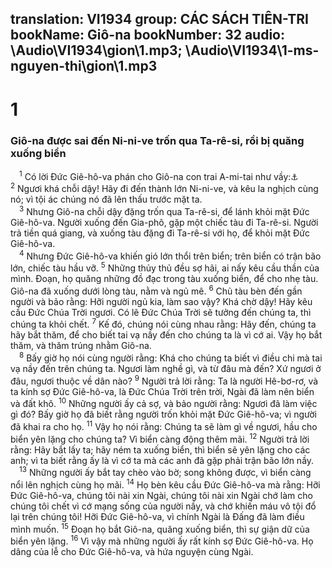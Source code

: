 translation: VI1934
group: CÁC SÁCH TIÊN-TRI
bookName: Giô-na 
bookNumber: 32
audio: \Audio\VI1934\gion\1.mp3; \Audio\VI1934\1-ms-nguyen-thi\gion\1.mp3
-------

<div class="title"><h1>1</h1><h3>Giô-na được sai đến Ni-ni-ve trốn qua Ta-rê-si, rồi bị quăng xuống biển</h3></div>
<span class="verse gion_1_1"> <sup>1</sup> Có lời Đức Giê-hô-va phán cho Giô-na con trai A-mi-tai như vầy:<a data-toggle="tooltip" data-placement="bottom" title="2Vua 14:25">⚓</a></span>
<span class="verse gion_1_2"><sup>2</sup> Ngươi khá chỗi dậy! Hãy đi đến thành lớn Ni-ni-ve, và kêu la nghịch cùng nó; vì tội ác chúng nó đã lên thấu trước mặt ta. <br/></span>
<span class="verse gion_1_3"> <sup>3</sup> Nhưng Giô-na chỗi dậy đặng trốn qua Ta-rê-si, để lánh khỏi mặt Đức Giê-hô-va. Người xuống đến Gia-phô, gặp một chiếc tàu đi Ta-rê-si. Người trả tiền quá giang, và xuống tàu đặng đi Ta-rê-si với họ, để khỏi mặt Đức Giê-hô-va. <br/></span>
<span class="verse gion_1_4"> <sup>4</sup> Nhưng Đức Giê-hô-va khiến gió lớn thổi trên biển; trên biển có trận bão lớn, chiếc tàu hầu vỡ. </span>
<span class="verse gion_1_5"><sup>5</sup> Những thủy thủ đều sợ hãi, ai nấy kêu cầu thần của mình. Đoạn, họ quăng những đồ đạc trong tàu xuống biển, để cho nhẹ tàu. Giô-na đã xuống dưới lòng tàu, nằm và ngủ mê. </span>
<span class="verse gion_1_6"><sup>6</sup> Chủ tàu bèn đến gần người và bảo rằng: Hỡi người ngủ kia, làm sao vậy? Khá chờ dậy! Hãy kêu cầu Đức Chúa Trời ngươi. Có lẽ Đức Chúa Trời sẽ tưởng đến chúng ta, thì chúng ta khỏi chết. </span>
<span class="verse gion_1_7"><sup>7</sup> Kế đó, chúng nói cùng nhau rằng: Hãy đến, chúng ta hãy bắt thăm, để cho biết tai vạ nầy đến cho chúng ta là vì cớ ai. Vậy họ bắt thăm, và thăm trúng nhằm Giô-na. <br/></span>
<span class="verse gion_1_8"> <sup>8</sup> Bấy giờ họ nói cùng người rằng: Khá cho chúng ta biết vì điều chi mà tai vạ nầy đến trên chúng ta. Ngươi làm nghề gì, và từ đâu mà đến? Xứ ngươi ở đâu, ngươi thuộc về dân nào? </span>
<span class="verse gion_1_9"><sup>9</sup> Người trả lời rằng: Ta là người Hê-bơ-rơ, và ta kính sợ Đức Giê-hô-va, là Đức Chúa Trời trên trời, Ngài đã làm nên biển và đất khô. </span>
<span class="verse gion_1_10"><sup>10</sup> Những người ấy cả sợ, và bảo người rằng: Ngươi đã làm việc gì đó? Bấy giờ họ đã biết rằng người trốn khỏi mặt Đức Giê-hô-va; vì người đã khai ra cho họ. </span>
<span class="verse gion_1_11"><sup>11</sup> Vậy họ nói rằng: Chúng ta sẽ làm gì về ngươi, hầu cho biển yên lặng cho chúng ta? Vì biển càng động thêm mãi. </span>
<span class="verse gion_1_12"><sup>12</sup> Người trả lời rằng: Hãy bắt lấy ta; hãy ném ta xuống biển, thì biển sẽ yên lặng cho các anh; vì ta biết rằng ấy là vì cớ ta mà các anh đã gặp phải trận bão lớn nầy. <br/></span>
<span class="verse gion_1_13"> <sup>13</sup> Những người ấy bắt tay chèo vào bờ; song không được, vì biển càng nổi lên nghịch cùng họ mãi. </span>
<span class="verse gion_1_14"><sup>14</sup> Họ bèn kêu cầu Đức Giê-hô-va mà rằng: Hỡi Đức Giê-hô-va, chúng tôi nài xin Ngài, chúng tôi nài xin Ngài chớ làm cho chúng tôi chết vì cớ mạng sống của người nầy, và chớ khiến máu vô tội đổ lại trên chúng tôi! Hỡi Đức Giê-hô-va, vì chính Ngài là Đấng đã làm điều mình muốn. </span>
<span class="verse gion_1_15"><sup>15</sup> Đoạn họ bắt Giô-na, quăng xuống biển, thì sự giận dữ của biển yên lặng. </span>
<span class="verse gion_1_16"><sup>16</sup> Vì vậy mà những người ấy rất kính sợ Đức Giê-hô-va. Họ dâng của lễ cho Đức Giê-hô-va, và hứa nguyện cùng Ngài. <br/></span>
